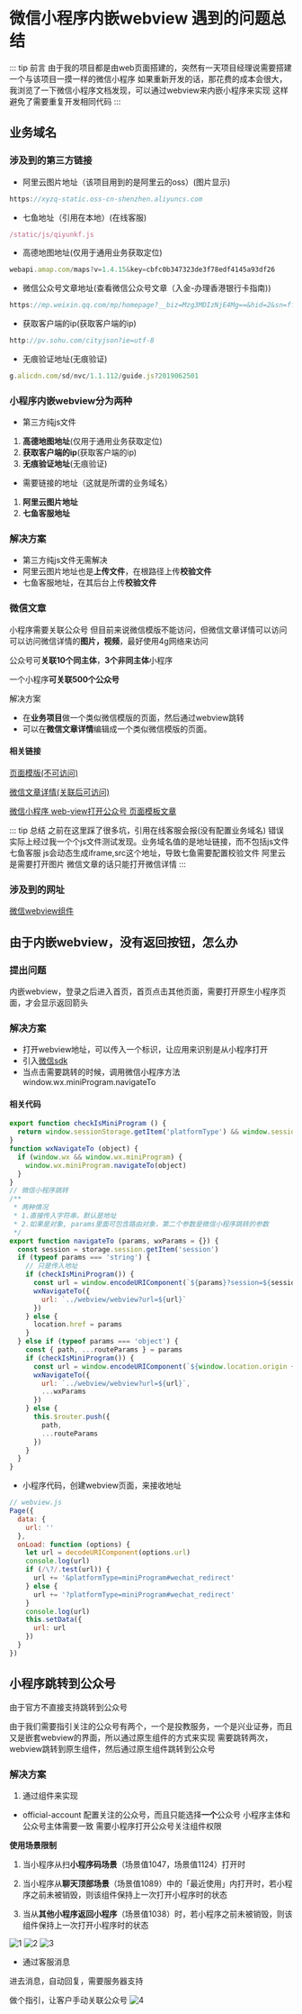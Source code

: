 # 微信小程序内嵌webview 遇到的问题总结

::: tip 前言
由于我的项目都是由web页面搭建的，突然有一天项目经理说需要搭建一个与该项目一摸一样的微信小程序
如果重新开发的话，那花费的成本会很大，我浏览了一下微信小程序文档发现，可以通过webview来内嵌小程序来实现
这样避免了需要重复开发相同代码
:::

## 业务域名

### 涉及到的第三方链接

* 阿里云图片地址（该项目用到的是阿里云的oss）(图片显示)

```js
https://xyzq-static.oss-cn-shenzhen.aliyuncs.com
```

* 七鱼地址（引用在本地）(在线客服)

```js
/static/js/qiyunkf.js
```

* 高德地图地址(仅用于通用业务获取定位)

```js
webapi.amap.com/maps?v=1.4.15&key=cbfc0b347323de3f78edf4145a93df26
```

* 微信公众号文章地址(查看微信公众号文章（入金-办理香港银行卡指南))

```js
https://mp.weixin.qq.com/mp/homepage?__biz=Mzg3MDIzNjE4Mg==&hid=2&sn=ff409e4abd09e7a510b2fe995ddea933
```

* 获取客户端的ip(获取客户端的ip)

```js
http://pv.sohu.com/cityjson?ie=utf-8
```

* 无痕验证地址(无痕验证)

```js
g.alicdn.com/sd/nvc/1.1.112/guide.js?2019062501
```

### 小程序内嵌webview分为两种

* 第三方纯js文件

1. **高德地图地址**(仅用于通用业务获取定位)
2. **获取客户端的ip**(获取客户端的ip)
3. **无痕验证地址**(无痕验证)

* 需要链接的地址（这就是所谓的业务域名）

1. **阿里云图片地址**
2. **七鱼客服地址**

### 解决方案

* 第三方纯js文件无需解决
* 阿里云图片地址也是**上传文件**，在根路径上传**校验文件**
* 七鱼客服地址，在其后台上传**校验文件**

### 微信文章

小程序需要关联公众号
但目前来说微信模版不能访问，但微信文章详情可以访问
可以访问微信详情的**图片，视频**，最好使用4g网络来访问

公众号可**关联10个同主体**，**3个非同主体**小程序

一个小程序**可关联500个公众号**

解决方案

* 在**业务项目**做一个类似微信模版的页面，然后通过webview跳转
* 可以在**微信文章详情**编辑成一个类似微信模版的页面。

#### 相关链接

[页面模版(不可访问)](https://mp.weixin.qq.com/mp/homepage?__biz=Mzg3MDIzNjE4Mg==&hid=2&sn=ff409e4abd09e7a510b2fe995ddea933?session=DIAjvdk2WuwTEQUcFC3Tw2AKK&platformType=miniProgram#wechat_redirect)

[微信文章详情(关联后可访问)](https://mp.weixin.qq.com/s?__biz=Mzg3MDIzNjE4Mg==&mid=100000516&idx=2&sn=1e1ebb56d838d5a86197bc53c03949ea&scene=19#wechat_redirect)

[微信小程序 web-view打开公众号 页面模板文章](https://developers.weixin.qq.com/community/develop/doc/000ea261644c705e0ff6316865c000)

::: tip 总结
之前在这里踩了很多坑，引用在线客服会报(没有配置业务域名) 错误
实际上经过我一个个js文件测试发现。业务域名值的是地址链接，而不包括js文件
七鱼客服 js会动态生成iframe,src这个地址，导致七鱼需要配置校验文件
阿里云是需要打开图片
微信文章的话只能打开微信详情
:::

### 涉及到的网址

[微信webview组件](https://developers.weixin.qq.com/miniprogram/dev/component/web-view.html)

## 由于内嵌webview，没有返回按钮，怎么办

### 提出问题

内嵌webview，登录之后进入首页，首页点击其他页面，需要打开原生小程序页面，才会显示返回箭头

### 解决方案

* 打开webview地址，可以传入一个标识，让应用来识别是从小程序打开
* 引入[微信sdk](//res2.wx.qq.com/open/js/jweixin-1.4.0.js)
* 当点击需要跳转的时候，调用微信小程序方法  window.wx.miniProgram.navigateTo

#### 相关代码

```js
export function checkIsMiniProgram () {
  return window.sessionStorage.getItem('platformType') && window.sessionStorage.getItem('platformType') === 'miniProgram'
}
function wxNavigateTo (object) {
  if (window.wx && window.wx.miniProgram) {
    window.wx.miniProgram.navigateTo(object)
  }
}
// 微信小程序跳转
/**
 * 两种情况
 * 1.直接传入字符串，默认是地址
 * 2.如果是对象, params里面可包含路由对象，第二个参数是微信小程序跳转的参数
 */
export function navigateTo (params, wxParams = {}) {
  const session = storage.session.getItem('session')
  if (typeof params === 'string') {
    // 只是传入地址
    if (checkIsMiniProgram()) {
      const url = window.encodeURIComponent(`${params}?session=${session}`)
      wxNavigateTo({
        url: `../webview/webview?url=${url}`
      })
    } else {
      location.href = params
    }
  } else if (typeof params === 'object') {
    const { path, ...routeParams } = params
    if (checkIsMiniProgram()) {
      const url = window.encodeURIComponent(`${window.location.origin + path}?session=${session}`)
      wxNavigateTo({
        url: `../webview/webview?url=${url}`,
        ...wxParams
      })
    } else {
      this.$router.push({
        path,
        ...routeParams
      })
    }
  }
}

```

* 小程序代码，创建webview页面，来接收地址

```js
// webview.js
Page({
  data: {
    url: ''
  },
  onLoad: function (options) {
    let url = decodeURIComponent(options.url)
    console.log(url)
    if (/\?/.test(url)) {
      url += '&platformType=miniProgram#wechat_redirect'
    } else {
      url += '?platformType=miniProgram#wechat_redirect'
    }
    console.log(url)
    this.setData({
      url: url
    })
  }
})

```

## 小程序跳转到公众号

由于官方不直接支持跳转到公众号

由于我们需要指引关注的公众号有两个，一个是投教服务，一个是兴业证券，而且又是嵌套webview的界面，所以通过原生组件的方式来实现
需要跳转两次，webview跳转到原生组件，然后通过原生组件跳转到公众号

### 解决方案

1. 通过组件来实现

* official-account
配置关注的公众号，而且只能选择**一个**公众号
小程序主体和公众号主体需要一致
需要小程序打开公众号关注组件权限

**使用场景限制**

1. 当小程序从扫**小程序码场景**（场景值1047，场景值1124）打开时

2. 当小程序从**聊天顶部场景**（场景值1089）中的「最近使用」内打开时，若小程序之前未被销毁，则该组件保持上一次打开小程序时的状态

3. 当从**其他小程序返回小程序**（场景值1038）时，若小程序之前未被销毁，则该组件保持上一次打开小程序时的状态

![1](./1.jpg)
![2](./2.jpg)
![3](./3.jpg)

* 通过客服消息

进去消息，自动回复，需要服务器支持

做个指引，让客户手动关联公众号
![4](./4.jpg)
